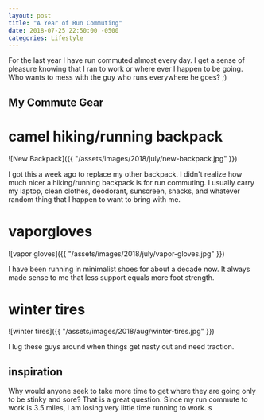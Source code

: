 ```yaml
---
layout: post
title: "A Year of Run Commuting"
date: 2018-07-25 22:50:00 -0500
categories: Lifestyle
---
```




For the last year I have run commuted almost every day.
I get a sense of pleasure knowing that I ran to work or where ever I happen to be going.
Who wants to mess with the guy who runs everywhere he goes? ;)  

## My Commute Gear
# camel hiking/running backpack 
![New Backpack]({{ "/assets/images/2018/july/new-backpack.jpg" }})

I got this a week ago to replace my other backpack. 
I didn't realize how much nicer a hiking/running backpack is for run commuting.
I usually carry my laptop, clean clothes, deodorant, sunscreen, snacks, and whatever random thing that I happen to want to bring with me.

# vaporgloves
![vapor gloves]({{ "/assets/images/2018/july/vapor-gloves.jpg" }})

I have been running in minimalist shoes for about a decade now. 
It always made sense to me that less support equals more foot strength.

# winter tires
![winter tires]({{ "/assets/images/2018/aug/winter-tires.jpg" }})

I lug these guys around when things get nasty out and need traction.


## inspiration
Why would anyone seek to take more time to get where they are going only to be stinky and sore?
That is a great question.
Since my run commute to work is  3.5 miles, I am losing very little time running to work. 
 s 